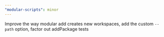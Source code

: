 ```yaml
---
"modular-scripts": minor
---
```


Improve the way modular add creates new workspaces, add the custom `--path` option, factor out addPackage tests
